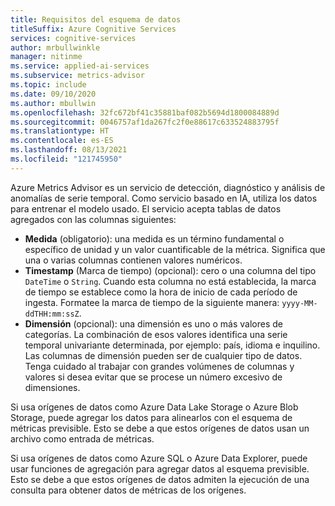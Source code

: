 ```yaml
---
title: Requisitos del esquema de datos
titleSuffix: Azure Cognitive Services
services: cognitive-services
author: mrbullwinkle
manager: nitinme
ms.service: applied-ai-services
ms.subservice: metrics-advisor
ms.topic: include
ms.date: 09/10/2020
ms.author: mbullwin
ms.openlocfilehash: 32fc672bf41c35881baf082b5694d1800084889d
ms.sourcegitcommit: 0046757af1da267fc2f0e88617c633524883795f
ms.translationtype: HT
ms.contentlocale: es-ES
ms.lasthandoff: 08/13/2021
ms.locfileid: "121745950"
---
```

Azure Metrics Advisor es un servicio de detección, diagnóstico y análisis de anomalías de serie temporal. Como servicio basado en IA, utiliza los datos para entrenar el modelo usado. El servicio acepta tablas de datos agregados con las columnas siguientes:

* **Medida** (obligatorio): una medida es un término fundamental o específico de unidad y un valor cuantificable de la métrica. Significa que una o varias columnas contienen valores numéricos.
* **Timestamp** (Marca de tiempo) (opcional): cero o una columna del tipo `DateTime` o `String`. Cuando esta columna no está establecida, la marca de tiempo se establece como la hora de inicio de cada período de ingesta. Formatee la marca de tiempo de la siguiente manera: `yyyy-MM-ddTHH:mm:ssZ`. 
* **Dimensión** (opcional): una dimensión es uno o más valores de categorías. La combinación de esos valores identifica una serie temporal univariante determinada, por ejemplo: país, idioma e inquilino. Las columnas de dimensión pueden ser de cualquier tipo de datos. Tenga cuidado al trabajar con grandes volúmenes de columnas y valores si desea evitar que se procese un número excesivo de dimensiones.

Si usa orígenes de datos como Azure Data Lake Storage o Azure Blob Storage, puede agregar los datos para alinearlos con el esquema de métricas previsible. Esto se debe a que estos orígenes de datos usan un archivo como entrada de métricas.

Si usa orígenes de datos como Azure SQL o Azure Data Explorer, puede usar funciones de agregación para agregar datos al esquema previsible. Esto se debe a que estos orígenes de datos admiten la ejecución de una consulta para obtener datos de métricas de los orígenes.


